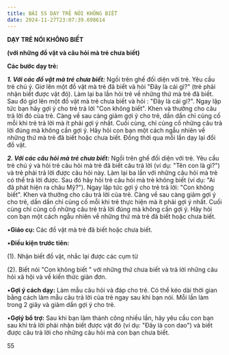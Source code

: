 ```yaml
---
title: BÀI 55 DẠY TRẺ NÓI KHÔNG BIẾT
date: 2024-11-27T23:07:39.698614
---
```


**DẠY TRẺ NÓI KHÔNG BIẾT**

**(với những đồ vật và câu hỏi mà trẻ chưa biết)**

**Các bước dạy trẻ:**

***1. Với các đồ vật mà trẻ chưa biết:*** Ngồi trên ghế đối diện với
trẻ. Yêu cầu trẻ chú ý. Giơ lên một đồ vật mà trẻ đã biết và hỏi "Đây
là cái gì?" (trẻ phải nhận biết được vật đó). Làm lại ba lần hỏi trẻ
về những thứ mà trẻ đã biết. Sau đó giơ lên một đồ vật mà trẻ chưa
biết và hỏi : "Đây là cái gì?". Ngay lập tức bạn hãy gợi ý cho trẻ trả
lời "Con không biết". Khen và thưởng cho câu trả lời đó của trẻ. Càng
về sau càng giảm gợi ý cho trẻ, dần dần chỉ củng cố mỗi khi trẻ trả
lời mà ít phải gợi ý nhất. Cuối cùng, chỉ củng cố những câu trả lời
đúng mà không cần gợi ý. Hãy hỏi con bạn một cách ngẫu nhiên về những
thứ mà trẻ đã biết hoặc chưa biết. Đồng thời qua mỗi lần dạy lại đổi
đồ vật.

***2. Với các câu hỏi mà trẻ chưa biết:*** Ngồi trên ghế đối diện với
trẻ. Yêu cầu trẻ chú ý và hỏi trẻ câu hỏi mà trẻ đã biết câu trả lời
(ví dụ: "Tên con là gì?") và trẻ phải trả lời được câu hỏi này. Làm
lại ba lần với những câu hỏi mà trẻ có thể trả lời được. Sau đó hãy
hỏi trẻ câu hỏi mà trẻ không biết (ví dụ: "Ai đã phát hiện ra châu
Mỹ?"). Ngay lập tức gợi ý cho trẻ trả lời: "Con không biết". Khen và
thưởng cho câu trả lời của trẻ. Càng về sau càng giảm gợi ý cho trẻ,
dần dần chỉ củng cố mỗi khi trẻ thực hiện mà ít phải gợi ý nhất. Cuối
cùng chỉ củng cố những câu trẻ trả lời đúng mà không cần gợi ý. Hãy
hỏi con bạn một cách ngẫu nhiên về những thứ mà trẻ đã biết hoặc chưa
biết.

•**Giáo cụ:** Các đồ vật mà trẻ đã biết hoặc chưa biết.

•**Điều kiện trước tiên:**

(1). Nhận biết đồ vật, nhắc lại được các cụm từ

(2). Biết nói "Con không biết " với những thứ chưa biết và trả lời
những câu hỏi xã hội và về kiến thức giản đơn.

•**Gợi ý cách dạy:** Làm mẫu câu hỏi và đáp cho trẻ. Có thể kéo dài
thời gian bằng cách làm mẫu câu trả lời của trẻ ngay sau khi bạn nói.
Mỗi lần làm trong 2 giây và giảm dần gợi ý cho trẻ.

•**Gợiý bổ trợ:** Sau khi bạn làm thành công nhiều lần, hãy yêu cầu
con bạn sau khi trả lời phải nhận biết được vật đó (ví dụ: "Đây là con
dao") và biết được câu trả lời cho những câu hỏi mà con bạn chưa biết.

55

